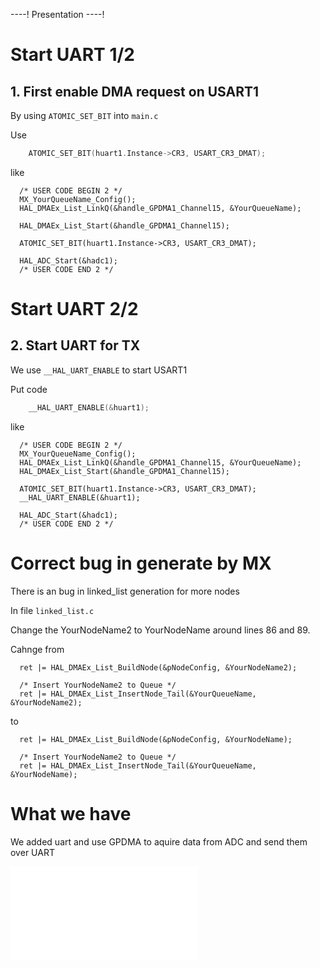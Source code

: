 ----!
Presentation
----!

# Start UART 1/2

## 1. First enable DMA request on USART1

By using  `ATOMIC_SET_BIT` into `main.c`

Use 

```c
    ATOMIC_SET_BIT(huart1.Instance->CR3, USART_CR3_DMAT);
```

like 


```c-nc
  /* USER CODE BEGIN 2 */
  MX_YourQueueName_Config();
  HAL_DMAEx_List_LinkQ(&handle_GPDMA1_Channel15, &YourQueueName);

  HAL_DMAEx_List_Start(&handle_GPDMA1_Channel15);
  
  ATOMIC_SET_BIT(huart1.Instance->CR3, USART_CR3_DMAT);

  HAL_ADC_Start(&hadc1);
  /* USER CODE END 2 */
```

# Start UART 2/2

## 2. Start UART for TX

We use `__HAL_UART_ENABLE` to start USART1

Put code

```c
    __HAL_UART_ENABLE(&huart1);
```

like 

```c-nc
  /* USER CODE BEGIN 2 */
  MX_YourQueueName_Config();
  HAL_DMAEx_List_LinkQ(&handle_GPDMA1_Channel15, &YourQueueName);
  HAL_DMAEx_List_Start(&handle_GPDMA1_Channel15);
  
  ATOMIC_SET_BIT(huart1.Instance->CR3, USART_CR3_DMAT);
  __HAL_UART_ENABLE(&huart1);
  
  HAL_ADC_Start(&hadc1);
  /* USER CODE END 2 */
```

# Correct bug in generate by MX

<aerror>
There is an bug in linked_list generation for more nodes
</aerror>

In file `linked_list.c`

Change the YourNodeName2 to YourNodeName around lines 86 and 89.

Cahnge from

```c-nc-line86
  ret |= HAL_DMAEx_List_BuildNode(&pNodeConfig, &YourNodeName2);

  /* Insert YourNodeName2 to Queue */
  ret |= HAL_DMAEx_List_InsertNode_Tail(&YourQueueName, &YourNodeName2);
```

to

```c-line86
  ret |= HAL_DMAEx_List_BuildNode(&pNodeConfig, &YourNodeName);

  /* Insert YourNodeName2 to Queue */
  ret |= HAL_DMAEx_List_InsertNode_Tail(&YourQueueName, &YourNodeName);
```


# What we have

We added uart and use GPDMA to aquire data from ADC and send them over UART

![adc dma uart](./img/adc_dma_uart.json)
